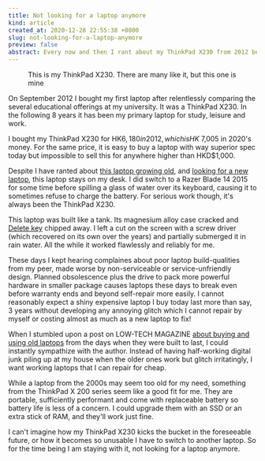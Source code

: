 ```yaml
---
title: Not looking for a laptop anymore
kind: article
created_at: 2020-12-28 22:55:38 +0800
slug: not-looking-for-a-laptop-anymore
preview: false
abstract: Every now and then I rant about my ThinkPad X230 from 2012 being old and need to be replaced, but I never actually replaced it, and I don't see myself doing so in the foreseeable future
---
```


<figure>
  <a href="./5fe9e6c747276thinkpadx230.jpeg" target="_blank">
    <img src="./5fe9e6c747276thinkpadx230.jpeg" style="max-width: 100%; max-height: 600px;" alt="">
  </a>
<figcaption>This is my ThinkPad X230. There are many like it, but this one is mine</figcaption>
</figure>

On September 2012 I bought my first laptop after relentlessly comparing the several educational offerings at my university. It was a ThinkPad X230. In the following 8 years it has been my primary laptop for study, leisure and work.

I bought my ThinkPad X230 for HK$6,180 in 2012, which is HK$ 7,005 in 2020's money. For the same price, it is easy to buy a laptop with way superior spec today but impossible to sell this for anywhere higher than HKD$1,000.

Despite I have ranted about [this laptop growing old](/blog/do-i-need-a-new-laptop/), and [looking for a new laptop](/blog/looking-for-a-laptop/), this laptop stays on my desk. I did switch to a Razer Blade 14 2015 for some time before spilling a glass of water over its keyboard, causing it to sometimes refuse to charge the battery. For serious work though, it's always been the ThinkPad X230.

This laptop was built like a tank. Its magnesium alloy case cracked and [Delete key](/blog/remapping-insert-to-delete-key-on-ubuntu-20-04) chipped away. I left a cut on the screen with a screw driver (which recovered on its own over the years) and partially submerged it in rain water. All the while it worked flawlessly and reliably for me.

These days I kept hearing complaines about poor laptop build-qualities from my peer, made worse by non-serviceable or service-unfriendly design. Planned obsolescence plus the drive to pack more powerful hardware in smaller package causes laptops these days to break even before warranty ends and beyond self-repair more easily. I cannot reasonably expect a shiny expensive laptop I buy today last more than say, 3 years without developing any annoying glitch which I cannot repair by myself or costing almost as much as a new laptop to fix!

When I stumbled upon a post on LOW-TECH MAGAZINE [about buying and using old laptops](https://www.lowtechmagazine.com/2020/12/how-and-why-i-stopped-buying-new-laptops.html) from the days when they were built to last, I could instantly sympathize with the author. Instead of having half-working digital junk piling up at my house when the older ones work but glitch irritatingly, I want working laptops that I can repair for cheap.

While a laptop from the 2000s may seem too old for my need, something from the ThinkPad X 200 series seem like a good fit for me. They are portable, sufficiently performant and come with replaceable battery so battery life is less of a concern. I could upgrade them with an SSD or an extra stick of RAM, and they'll work just fine.

I can't imagine how my ThinkPad X230 kicks the bucket in the foreseeable future, or how it becomes so unusable I have to switch to another laptop. So for the time being I am staying with it, not looking for a laptop anymore.
